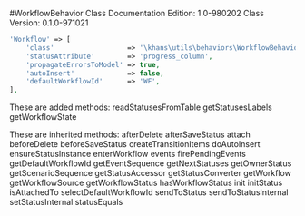 #WorkflowBehavior Class
Documentation Edition: 1.0-980202
Class Version: 0.1.0-971021


```php
'Workflow' => [
    'class'                  => '\khans\utils\behaviors\WorkflowBehavior',
    'statusAttribute'        => 'progress_column',
    'propagateErrorsToModel' => true,
    'autoInsert'             => false,
    'defaultWorkflowId'      => 'WF',
],
```

These are added methods:
readStatusesFromTable
getStatusesLabels
getWorkflowState


These are inherited methods:
afterDelete
afterSaveStatus
attach
beforeDelete
beforeSaveStatus
createTransitionItems
doAutoInsert
ensureStatusInstance
enterWorkflow
events
firePendingEvents
getDefaultWorkflowId
getEventSequence
getNextStatuses
getOwnerStatus
getScenarioSequence
getStatusAccessor
getStatusConverter
getWorkflow
getWorkflowSource
getWorkflowStatus
hasWorkflowStatus
init
initStatus
isAttachedTo
selectDefaultWorkflowId
sendToStatus
sendToStatusInternal
setStatusInternal
statusEquals